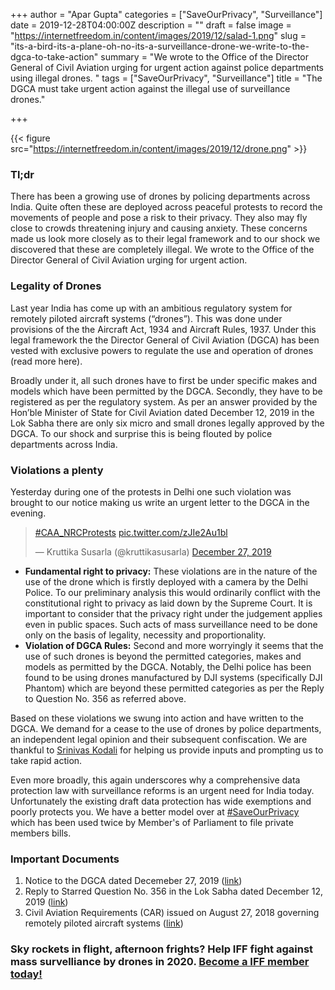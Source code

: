 +++
author = "Apar Gupta"
categories = ["SaveOurPrivacy", "Surveillance"]
date = 2019-12-28T04:00:00Z
description = ""
draft = false
image = "https://internetfreedom.in/content/images/2019/12/salad-1.png"
slug = "its-a-bird-its-a-plane-oh-no-its-a-surveillance-drone-we-write-to-the-dgca-to-take-action"
summary = "We wrote to the Office of the Director General of Civil Aviation urging for urgent action against police departments using illegal drones. "
tags = ["SaveOurPrivacy", "Surveillance"]
title = "The DGCA must take urgent action against the illegal use of surveillance drones."

+++


{{< figure src="https://internetfreedom.in/content/images/2019/12/drone.png" >}}

### Tl;dr

There has been a growing use of drones by policing departments across India. Quite often these are deployed across peaceful protests to record the movements of people and pose a risk to their privacy. They also may fly close to crowds threatening injury and causing anxiety. These concerns made us look more closely as to their legal framework and to our shock we discovered that these are completely illegal. We wrote to the Office of the Director General of Civil Aviation urging for urgent action.

### Legality of Drones

Last year India has come up with an ambitious regulatory system for remotely piloted aircraft systems (“drones”). This was done under provisions of the the Aircraft Act, 1934 and Aircraft Rules, 1937. Under this legal framework the the Director General of Civil Aviation (DGCA) has been vested with exclusive powers to regulate the use and operation of drones (read more here).

Broadly under it, all such drones have to first be under specific makes and models which have been permitted by the DGCA. Secondly, they have to be registered as per the regulatory system. As per an answer provided by the Hon’ble Minister of State for Civil Aviation dated December 12, 2019 in the Lok Sabha there are only six micro and small drones legally approved by the DGCA. To our shock and surprise this is being flouted by police departments across India.

### Violations a plenty

Yesterday during one of the protests in Delhi one such violation was brought to our notice making us write an urgent letter to the DGCA in the evening.

<blockquote class="twitter-tweet"><p lang="und" dir="ltr"><a href="https://twitter.com/hashtag/CAA_NRCProtests?src=hash&amp;ref_src=twsrc%5Etfw">#CAA_NRCProtests</a> <a href="https://t.co/zJIe2Au1bl">pic.twitter.com/zJIe2Au1bl</a></p>&mdash; Kruttika Susarla (@kruttikasusarla) <a href="https://twitter.com/kruttikasusarla/status/1210475653121708032?ref_src=twsrc%5Etfw">December 27, 2019</a></blockquote>
<script async src="https://platform.twitter.com/widgets.js" charset="utf-8"></script>

* **Fundamental right to privacy:** These violations are in the nature of the use of the drone which is firstly deployed with a camera by the Delhi Police. To our preliminary analysis this would ordinarily conflict with the constitutional right to privacy as laid down by the Supreme Court. It is important to consider that the privacy right under the judgement applies even in public spaces. Such acts of mass surveillance need to be done only on the basis of legality, necessity and proportionality.
* **Violation of DGCA Rules:** Second and more worryingly it seems that the use of such drones is beyond the permitted categories, makes and models as permitted by the DGCA. Notably, the Delhi police has been found to be using drones manufactured by DJI systems (specifically DJI Phantom) which are beyond these permitted categories as per the Reply to Question No. 356 as referred above.

Based on these violations we swung into action and have written to the DGCA. We demand for a cease to the use of drones by police departments, an independent legal opinion and their subsequent confiscation. We are thankful to [Srinivas Kodali](https://twitter.com/digitaldutta) for helping us provide inputs and prompting us to take rapid action.

Even more broadly, this again underscores why a comprehensive data protection law with surveillance reforms is an urgent need for India today. Unfortunately the existing draft data protection has wide exemptions and poorly protects you. We have a better model over at [#SaveOurPrivacy](www.saveourprivacy.in) which has been used twice by Member's of Parliament to file private members bills.

### Important Documents

1. Notice to the DGCA dated Decemeber 27, 2019 ([link](https://drive.google.com/file/d/1DNZykY2-XH0Q6MYk_ywpMnffKor3hmX1/view?usp=sharing))
2. Reply to Starred Question No. 356 in the Lok Sabha dated December 12, 2019 ([link](https://drive.google.com/file/d/1Q33yDiT1sfAq_NiALpFOdX6euPoOoQ0G/view?usp=sharing))
3. Civil Aviation Requirements (CAR) issued on August 27, 2018 governing remotely piloted aircraft systems ([link](https://drive.google.com/file/d/1Qtouoh7cF4l0Q2afIz6AuP7fqvIQPLN2/view?usp=sharing))

### Sky rockets in flight, afternoon frights? Help IFF fight against mass survelliance by drones in 2020. [Become a IFF member today!](https://internetfreedom.in/donate/)



